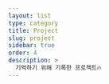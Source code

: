 ```yaml
---
layout: list
type: category
title: Project
slug: project
sidebar: true
order: 4
description: >
  기억하기 위해 기록한 프로젝트🔥
---
```

